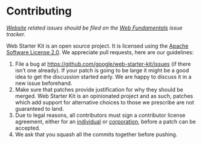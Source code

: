 # Contributing

*[Website](https://developers.google.com/web/starter-kit/) related issues should be filed on the [Web Fundamentals](https://github.com/google/WebFundamentals/issues/new) issue tracker.*

Web Starter Kit is an open source project. It is licensed using the
[Apache Software License 2.0](http://www.apache.org/licenses/LICENSE-2.0.html).
We appreciate pull requests, here are our guidelines:

1. File a bug at https://github.com/google/web-starter-kit/issues (if there
isn’t one already). If your patch is going to be large it might be a good idea
to get the discussion started early. We are happy to discuss it in a new issue beforehand.
1. Make sure that patches provide justification for why they should be merged. Web Starter Kit is an opinionated project and as such, patches which add support for alternative choices to those we prescribe are not guaranteed to land.
1. Due to legal reasons, all contributors must sign a contributor license
agreement, either for an
[individual](https://code.google.com/legal/individual-cla-v1.0.html) or
[corporation](https://code.google.com/legal/corporate-cla-v1.0.html), before a
patch can be accepted.
1. We ask that you squash all the commits together before pushing.
